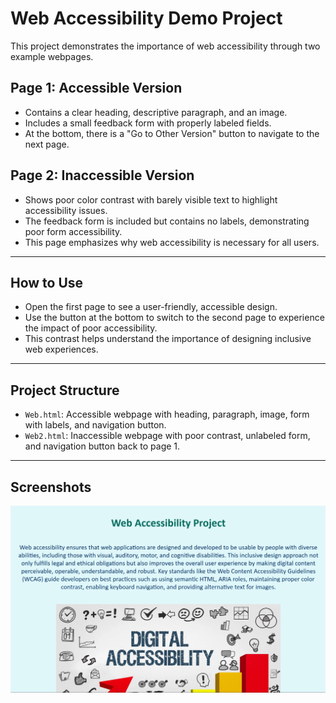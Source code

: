 # Web Accessibility Demo Project

This project demonstrates the importance of web accessibility through two example webpages.

## Page 1: Accessible Version
- Contains a clear heading, descriptive paragraph, and an image.
- Includes a small feedback form with properly labeled fields.
- At the bottom, there is a "Go to Other Version" button to navigate to the next page.

## Page 2: Inaccessible Version
- Shows poor color contrast with barely visible text to highlight accessibility issues.
- The feedback form is included but contains no labels, demonstrating poor form accessibility.
- This page emphasizes why web accessibility is necessary for all users.

---

## How to Use
- Open the first page to see a user-friendly, accessible design.
- Use the button at the bottom to switch to the second page to experience the impact of poor accessibility.
- This contrast helps understand the importance of designing inclusive web experiences.

---

## Project Structure
- `Web.html`: Accessible webpage with heading, paragraph, image, form with labels, and navigation button.
- `Web2.html`: Inaccessible webpage with poor contrast, unlabeled form, and navigation button back to page 1.

---

## Screenshots

![Web Accessibility Screenshot](image1.png)

